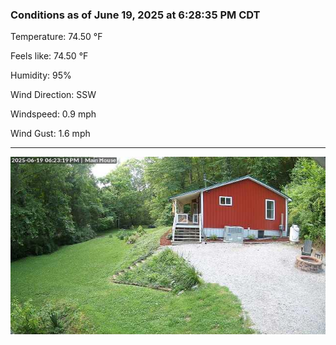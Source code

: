 ### Conditions as of June 19, 2025 at 6:28:35 PM CDT 

Temperature: 74.50 &deg;F

Feels like: 74.50 &deg;F

Humidity: 95%

Wind Direction: SSW

Windspeed: 0.9 mph

Wind Gust: 1.6 mph

---

<img src="./images/latest.jpeg"/>

